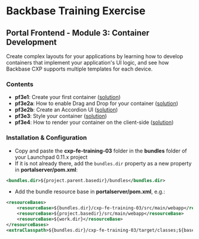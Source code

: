 # Backbase Training Exercise

## Portal Frontend - Module 3: Container Development

Create complex layouts for your applications by learning how to develop containers that implement your application's UI logic, and see how Backbase CXP supports multiple templates for each device.

### Contents

 - **pf3e1**: Create your first container ([solution](cxp-fe-training-03/src/main/webapp/static/cxp-fe-training-03/containers/pf3e1-accordion))
 - **pf3e2a**: How to enable Drag and Drop for your container ([solution](cxp-fe-training-03/src/main/webapp/static/cxp-fe-training-03/containers/pf3e2a-accordion))
 - **pf3e2b**: Create an Accordion UI ([solution](cxp-fe-training-03/src/main/webapp/static/cxp-fe-training-03/containers/pf3e2b-accordion))
 - **pf3e3**: Style your container ([solution](cxp-fe-training-03/src/main/webapp/static/cxp-fe-training-03/containers/pf3e3-accordion))
 - **pf3e4**: How to render your container on the client-side ([solution](cxp-fe-training-03/src/main/webapp/static/cxp-fe-training-03/containers/pf3e4-accordion))

### Installation & Configuration

 - Copy and paste the **cxp-fe-training-03** folder in the **bundles** folder of your Launchpad 0.11.x project
 - If it is not already there, add the `bundles.dir` property as a new property in **portalserver/pom.xml**:

```xml
<bundles.dir>${project.parent.basedir}/bundles</bundles.dir>
```

 - Add the bundle resource base in **portalserver/pom.xml**, e.g.:

```xml
<resourceBases>
    <resourceBase>${bundles.dir}/cxp-fe-training-03/src/main/webapp</resourceBase>
    <resourceBase>${project.basedir}/src/main/webapp</resourceBase>
    <resourceBase>${work.dir}</resourceBase>
</resourceBases>
<extraClasspath>${bundles.dir}/cxp-fe-training-03/target/classes;${basedir}/target/classes/;${basedir}/target/portalserver/WEB-INF/classes</extraClasspath>
```

